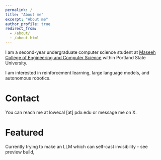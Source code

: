 ```yaml
---
permalink: /
title: "About me"
excerpt: "About me"
author_profile: true
redirect_from: 
  - /about/
  - /about.html
---
```


I am a second-year undergraduate computer science student at [Maseeh College of Engineering and Computer Science](https://www.pdx.edu/engineering/) within Portland State University.

I am interested in reinforcement learning, large language models, and autonomous robotics.

Contact
=====
You can reach me at lowecal [at] pdx.edu or message me on X.

Featured
=====
Currently trying to make an LLM which can self-cast invisibility - see preview build,

